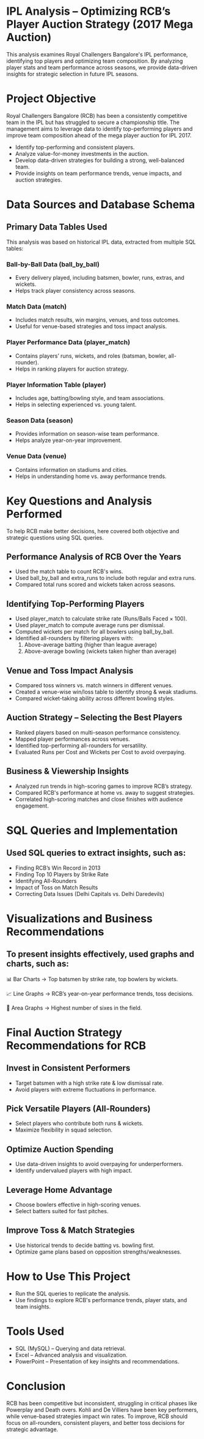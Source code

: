 # IPL Analysis – Optimizing RCB’s Player Auction Strategy (2017 Mega Auction)

This analysis examines Royal Challengers Bangalore's IPL performance, identifying top players and optimizing team composition. By analyzing player stats and team performance across seasons, we provide data-driven insights for strategic selection in future IPL seasons.

# Project Objective

Royal Challengers Bangalore (RCB) has been a consistently competitive team in the IPL but has struggled to secure a
championship title. The management aims to leverage data to identify top-performing players and improve team composition ahead of the mega player auction for IPL 2017.

- Identify top-performing and consistent players.
- Analyze value-for-money investments in the auction.
- Develop data-driven strategies for building a strong, well-balanced team.
- Provide insights on team performance trends, venue impacts, and auction strategies.

# Data Sources and Database Schema

## Primary Data Tables Used
   
This analysis was based on historical IPL data, extracted from multiple SQL tables:

### Ball-by-Ball Data (ball_by_ball)

- Every delivery played, including batsmen, bowler, runs, extras, and wickets.
- Helps track player consistency across seasons.

### Match Data (match)

- Includes match results, win margins, venues, and toss outcomes.
- Useful for venue-based strategies and toss impact analysis.

### Player Performance Data (player_match)

- Contains players’ runs, wickets, and roles (batsman, bowler, all-rounder).
- Helps in ranking players for auction strategy.

### Player Information Table (player)

- Includes age, batting/bowling style, and team associations.
- Helps in selecting experienced vs. young talent.

### Season Data (season)

- Provides information on season-wise team performance.
- Helps analyze year-on-year improvement.

### Venue Data (venue)

- Contains information on stadiums and cities.
- Helps in understanding home vs. away performance trends.

# Key Questions and Analysis Performed

To help RCB make better decisions, here covered both objective and strategic questions using SQL queries.

## Performance Analysis of RCB Over the Years

- Used the match table to count RCB's wins.
- Used ball_by_ball and extra_runs to include both regular and extra runs.
- Compared total runs scored and wickets taken across seasons.
  
## Identifying Top-Performing Players

- Used player_match to calculate strike rate (Runs/Balls Faced × 100).
- Used player_match to compute average runs per dismissal.
- Computed wickets per match for all bowlers using ball_by_ball.
- Identified all-rounders by filtering players with:
  1. Above-average batting (higher than league average)
  2. Above-average bowling (wickets taken higher than average)
     
## Venue and Toss Impact Analysis

- Compared toss winners vs. match winners in different venues.
- Created a venue-wise win/loss table to identify strong & weak stadiums.
- Compared wicket-taking ability across different bowling styles.
  
## Auction Strategy – Selecting the Best Players

- Ranked players based on multi-season performance consistency.
- Mapped player performances across venues.
- Identified top-performing all-rounders for versatility.
- Evaluated Runs per Cost and Wickets per Cost to avoid overpaying.
  
## Business & Viewership Insights

- Analyzed run trends in high-scoring games to improve RCB’s strategy.
- Compared RCB's performance at home vs. away to suggest strategies.
- Correlated high-scoring matches and close finishes with audience engagement.

# SQL Queries and Implementation

## Used SQL queries to extract insights, such as:

 - Finding RCB’s Win Record in 2013
 -  Finding Top 10 Players by Strike Rate
 -  Identifying All-Rounders
 -  Impact of Toss on Match Results
 -  Correcting Data Issues (Delhi Capitals vs. Delhi Daredevils)

# Visualizations and Business Recommendations

## To present insights effectively, used graphs and charts, such as:

 📊 Bar Charts → Top batsmen by strike rate, top bowlers by wickets.
 
 📈 Line Graphs → RCB’s year-on-year performance trends, toss decisions.
 
 📍 Area Graphs → Highest number of sixes in the field.

# Final Auction Strategy Recommendations for RCB

## Invest in Consistent Performers

- Target batsmen with a high strike rate & low dismissal rate.
- Avoid players with extreme fluctuations in performance.
  
## Pick Versatile Players (All-Rounders)

- Select players who contribute both runs & wickets.
- Maximize flexibility in squad selection.

## Optimize Auction Spending
- Use data-driven insights to avoid overpaying for underperformers.
- Identify undervalued players with high impact.

## Leverage Home Advantage

- Choose bowlers effective in high-scoring venues.
- Select batters suited for fast pitches.

## Improve Toss & Match Strategies

- Use historical trends to decide batting vs. bowling first.
- Optimize game plans based on opposition strengths/weaknesses.

# How to Use This Project

- Run the SQL queries to replicate the analysis.
- Use findings to explore RCB's performance trends, player stats, and team insights.

# Tools Used

- SQL (MySQL) – Querying and data retrieval.
- Excel – Advanced analysis and visualization.
- PowerPoint – Presentation of key insights and recommendations.

# Conclusion

RCB has been competitive but inconsistent, struggling in critical phases like Powerplay and Death overs. Kohli and De Villiers have been key performers, while venue-based strategies impact win rates. To improve, RCB should focus on all-rounders, consistent players, and better toss decisions for strategic advantage.

